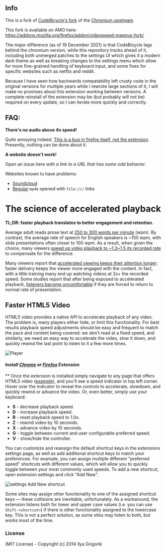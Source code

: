 ## Info

This is a fork of [CodeBicycle's fork](https://github.com/codebicycle/videospeed) of the [Chromium upstream](https://github.com/igrigorik/videospeed).

This fork is available on AMO here: https://addons.mozilla.org/firefox/addon/videospeed-magnus-fork/

The major difference (as of 19 December 2021) is that CodeBicycle lags behind the chromium version, while this repository tracks ahead of it, including both unmerged patches to the settings UI which gives it a modern dark theme as well as breaking changes to the settings menu which allow for more fine-grained handling of keyboard input, and some fixes for specific websites such as netflix and reddit.

Because I have seen how backwards compatability left crusty code in the original versions for multiple years while I rewrote large sections of it, I will make no promises about this extension working between versions. A complete reinstall of the extension may be (but probably will not be) required on every update, so I can iterate more quickly and correctly.

## FAQ:

**There's no audio above 4x speed!**

Quite annoying indeed. [This is a bug in firefox itself, not the extension](https://bugzilla.mozilla.org/show_bug.cgi?id=1630569). Presently, nothing can be done about it.

**A website doesn't work!**

Open an issue here *with a link to a URL that has some odd behavior*.

Websites known to have problems:
 - [Soundcloud](https://github.com/codebicycle/videospeed/issues/163)
 - [Regular](https://github.com/codebicycle/videospeed/issues/155) `mp4`s opened with `file:///` links

# The science of accelerated playback

**TL;DR: faster playback translates to better engagement and retention.**

Average adult reads prose text at
[250 to 300 words per minute](http://www.paperbecause.com/PIOP/files/f7/f7bb6bc5-2c4a-466f-9ae7-b483a2c0dca4.pdf)
(wpm). By contrast, the average rate of speech for English speakers is ~150 wpm,
with slide presentations often closer to 100 wpm. As a result, when given the
choice, many viewers
[speed up video playback to ~1.3\~1.5 its recorded rate](http://research.microsoft.com/en-us/um/redmond/groups/coet/compression/chi99/paper.pdf)
to compensate for the difference.

Many viewers report that
[accelerated viewing keeps their attention longer](http://www.enounce.com/docs/BYUPaper020319.pdf):
faster delivery keeps the viewer more engaged with the content. In fact, with a
little training many end up watching videos at 2x+ the recorded speed. Some
studies report that after being exposed to accelerated playback,
[listeners become uncomfortable](http://alumni.media.mit.edu/~barons/html/avios92.html#beasleyalteredspeech)
if they are forced to return to normal rate of presentation.

## Faster HTML5 Video

HTML5 video provides a native API to accelerate playback of any video. The
problem is, many players either hide, or limit this functionality. For best
results playback speed adjustments should be easy and frequent to match the pace
and content being covered: we don't read at a fixed speed, and similarly, we
need an easy way to accelerate the video, slow it down, and quickly rewind the
last point to listen to it a few more times.

![Player](https://cloud.githubusercontent.com/assets/2400185/24076745/5723e6ae-0c41-11e7-820c-1d8e814a2888.png)

#### *Install [Chrome](https://chrome.google.com/webstore/detail/video-speed-controller/nffaoalbilbmmfgbnbgppjihopabppdk) or [Firefox](https://addons.mozilla.org/en-us/firefox/addon/videospeed/) Extension*

\*\* Once the extension is installed simply navigate to any page that offers
HTML5 video ([example](http://www.youtube.com/watch?v=E9FxNzv1Tr8)), and you'll
see a speed indicator in top left corner. Hover over the indicator to reveal the
controls to accelerate, slowdown, and quickly rewind or advance the video. Or,
even better, simply use your keyboard:

- **S** - decrease playback speed.
- **D** - increase playback speed.
- **R** - reset playback speed to 1.0x.
- **Z** - rewind video by 10 seconds.
- **X** - advance video by 10 seconds.
- **G** - toggle between current and user configurable preferred speed.
- **V** - show/hide the controller.

You can customize and reassign the default shortcut keys in the extensions
settings page, as well as add additional shortcut keys to match your
preferences. For example, you can assign multiple different "preferred speed"
shortcuts with different values, which will allow you to quickly toggle between
your most commonly used speeds. To add a new shortcut, open extension settings
and click "Add New".

![settings Add New shortcut](https://user-images.githubusercontent.com/121805/50726471-50242200-1172-11e9-902f-0e5958387617.jpg)

Some sites may assign other functionality to one of the assigned shortcut keys —
these collisions are inevitable, unfortunately. As a workaround, the extension
listens both for lower and upper case values (i.e. you can use
`Shift-<shortcut>`) if there is other functionality assigned to the lowercase
key. This is not a perfect solution, as some sites may listen to both, but works
most of the time.

### License

(MIT License) - Copyright (c) 2014 Ilya Grigorik
